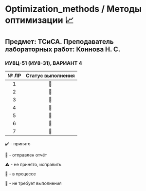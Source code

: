 # Optimization_methods / Методы оптимизации :chart_with_upwards_trend:

## Предмет: ТСиСА. Преподаватель лабораторных работ: Коннова Н. С.

### ИУ8Ц-51 (ИУ8-31), ВАРИАНТ 4


| № ЛР          | Статус выполнения |
|:-------------:|:-----------------:|
| 1             | :envelope_with_arrow: |
| 2             | :envelope_with_arrow: |
| 3             | :envelope_with_arrow: |
| 4             | :arrows_counterclockwise:                  |
| 5             |  :arrows_counterclockwise:                 |
| 6             |   :arrows_counterclockwise:                |
| 7             |  :no_good:                |


:heavy_check_mark: - принято

:envelope_with_arrow: - отправлен отчёт

:warning: - не принято, исправить

:arrows_counterclockwise: - в процессе

:no_good: - не требует выполнения
